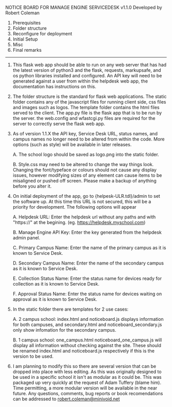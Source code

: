 NOTICE BOARD FOR MANAGE ENGINE SERVICEDESK v1.1.0
Developed by Robert Coleman

1. Prerequisites
2. Folder structure
3. Reconfigure for deployment
4. Initial Setup
5. Misc
6. Final remarks
-----

1. This flask web app should be able to run on any web server that has had the latest version of python3 and the flask, requests, markupsafe, and os python libraries installed and configured. An API key will need to be generated against a user from within the helpdesk web app, the documentation has instructions on this.

2. The folder structure is the standard for flask web applications. The static folder contains any of the javascript files for running client side, css files and images such as logos. The template folder contains the html files served to the client. The app.py file is the flask app that is to be run by the server. the web.config and wfastcgi.py files are required for the server to correctly serve the flask web app.

3. As of version 1.1.X the API key, Service Desk URL, status names, and campus names no longer need to be altered from within the code. More options (such as style) will be available in later releases.

    A. The school logo should be saved as logo.png into the static folder.
    
    B. Style.css may need to be altered to change the way things look. Changing the font/typeface or colours should not cause any display issues, however modifying sizes of any element can cause items to be misaligned or pushed off screen. Please make a backup of anything before you alter it.

4. On initial deployment of the app, go to {helpesk-ULR.tdl}/admin to set the software up. At this time this URL is not secured, this will be a priority for development. The following options will appear
    
    A. Helpdesk URL: Enter the helpdesk url without any paths and with "https://" at the begining. (eg. https://helpdesk.myschool.com)

    B. Manage Engine API Key: Enter the key generated from the helpdesk admin panel.

    C. Primary Campus Name: Enter the name of the primary campus as it is known to Service Desk.

    D. Secondary Campus Name: Enter the name of the secondary campus as it is known to Service Desk.

    E. Collection Status Name: Enter the status name for devices ready for collection as it is known to Service Desk.

    F. Approval Status Name: Enter the status name for devices waiting on approval as it is known to Service Desk.

5. In the static folder there are templates for 2 use cases:
    
    A. 2 campus school: index.html and noticeboard.js displays information for both campuses, and secondary.html and noticeboard_secondary.js only show infomation for the secondary campus.

    B. 1 campus school: one_campus.html noticeboard_one_campus.js will display all information without checking against the site. These should be renamed index.html and noticeboard.js respectively if this is the version to be used.

6. I am planning to modify this so there are several version that can be dropped into place with less editing. As this was originally designed to be used in a specific school it isn't as modular as it could be. This was packaged up very quickly at the request of Adam Tuffery (blame him). Time permitting, a more modular version will be available in the near future. Any questions, comments, bug reports or book recomendations can be addressed to robert.coleman@minivoid.net